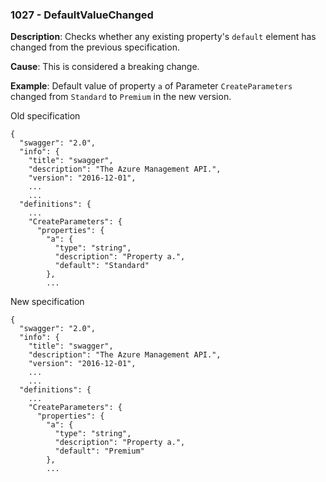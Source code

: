 ### 1027 - DefaultValueChanged

**Description**: Checks whether any existing property's `default` element has changed from the previous specification.

**Cause**: This is considered a breaking change.

**Example**: Default value of property `a` of Parameter `CreateParameters` changed from `Standard` to `Premium` in the new version.

Old specification
```json5
{
  "swagger": "2.0",
  "info": {
    "title": "swagger",
    "description": "The Azure Management API.",
    "version": "2016-12-01",
    ...
    ...
  "definitions": {
    ...
    "CreateParameters": {
      "properties": {
        "a": {
          "type": "string",
          "description": "Property a.",
          "default": "Standard"
        },
        ...  
```

New specification
```json5
{
  "swagger": "2.0",
  "info": {
    "title": "swagger",
    "description": "The Azure Management API.",
    "version": "2016-12-01",
    ...
    ...
  "definitions": {
    ...
    "CreateParameters": {
      "properties": {
        "a": {
          "type": "string",
          "description": "Property a.",
          "default": "Premium"
        },
        ... 
```
